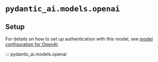 # `pydantic_ai.models.openai`

## Setup

For details on how to set up authentication with this model, see [model configuration for OpenAI](../../models/openai.md).

::: pydantic_ai.models.openai
